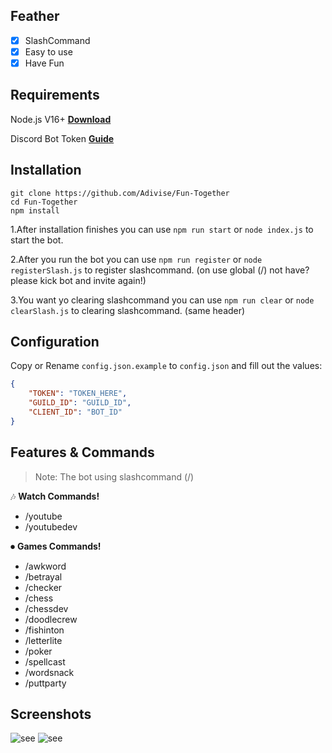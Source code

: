 ## Feather
- [x] SlashCommand
- [x] Easy to use
- [x] Have Fun

## Requirements

Node.js V16+ **[Download](https://nodejs.org/dist/v17.0.1/node-v17.0.1-x64.msi)**

Discord Bot Token **[Guide](https://discordjs.guide/preparations/setting-up-a-bot-application.html#creating-your-bot)**

## Installation

```
git clone https://github.com/Adivise/Fun-Together
cd Fun-Together
npm install
```
 1.After installation finishes you can use `npm run start` or `node index.js` to start the bot.
 
 2.After you run the bot you can use `npm run register` or `node registerSlash.js` to register slashcommand. (on use global (/) not have? please kick bot and invite again!) 
 
 3.You want yo clearing slashcommand you can use `npm run clear` or `node clearSlash.js` to clearing slashcommand. (same header)

## Configuration

Copy or Rename `config.json.example` to `config.json` and fill out the values:

```json
{
    "TOKEN": "TOKEN_HERE",
    "GUILD_ID": "GUILD_ID",
    "CLIENT_ID": "BOT_ID"
}
```

## Features & Commands

> Note: The bot using slashcommand (/)

🎶 **Watch Commands!** 
- /youtube
- /youtubedev

⏺ **Games Commands!**
- /awkword
- /betrayal
- /checker
- /chess
- /chessdev
- /doodlecrew
- /fishinton
- /letterlite
- /poker
- /spellcast
- /wordsnack
- /puttparty

## Screenshots

![see](https://i.imgur.com/lIysU6A.png)
![see](https://i.imgur.com/c2vFUyI.png)
